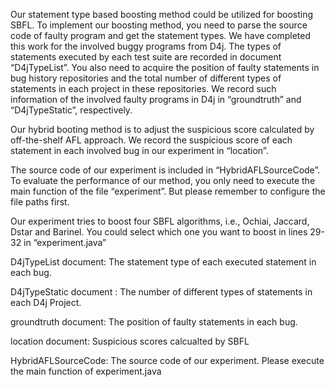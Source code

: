 Our statement type based boosting method could be utilized for boosting SBFL. 
To implement our boosting method, you need to parse the source code of faulty program and get the statement types. 
We have completed this work for the involved buggy programs from D4j. 
The types of statements executed by each test suite are recorded in document “D4jTypeList”. 
You also need to acquire the position  of faulty statements in bug history repositories and the total number of different types of statements in each project in these repositories. 
We record such information of the involved faulty programs in D4j in “groundtruth” and “D4jTypeStatic”, respectively.

Our hybrid booting method is to adjust the suspicious score calculated by off-the-shelf AFL approach.
We record the suspicious score of each statement in each involved bug in our experiment in “location”.

The source code of our experiment is included in “HybridAFLSourceCode”. To evaluate the performance of our method, you only need to execute the main function of the file “experiment”. 
But please remember to configure the file paths first.

Our experiment tries to boost four SBFL algorithms, i.e., Ochiai, Jaccard, Dstar and Barinel. 
You could select which one you want to boost in lines 29-32 in “experiment.java”



D4jTypeList document: The statement type of each executed statement in each bug.

D4jTypeStatic document : The number of different types of statements in each D4j Project.

groundtruth document: The position of faulty statements in each bug.

location document: Suspicious scores calcualted by SBFL

HybridAFLSourceCode: The source code of our experiment. Please execute the main function of experiment.java